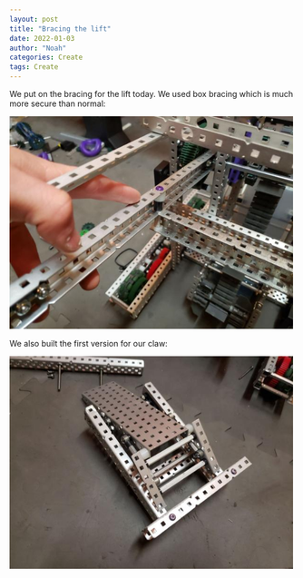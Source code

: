 ```yaml
---
layout: post
title: "Bracing the lift"
date: 2022-01-03
author: "Noah"
categories: Create
tags: Create
---
```

We put on the bracing for the lift today. We used box bracing which is much more secure than normal:

<img class="responsive-img" width="500" src="/assets/pics/building/robot-3/boxbracing.jpg">

We also built the first version for our claw: 

<img class="responsive-img" width="500" src="/assets/pics/building/robot-3/claw1.jpg">
